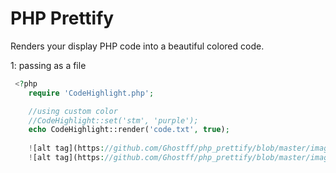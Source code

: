 # PHP Prettify

Renders your display PHP code into a beautiful colored code. 



1: passing as a file
```php
 <?php
    require 'CodeHighlight.php';

    //using custom color
    //CodeHighlight::set('stm', 'purple');
    echo CodeHighlight::render('code.txt', true);
    
    ![alt tag](https://github.com/Ghostff/php_prettify/blob/master/images/dark.png)
    ![alt tag](https://github.com/Ghostff/php_prettify/blob/master/images/light.png)
```